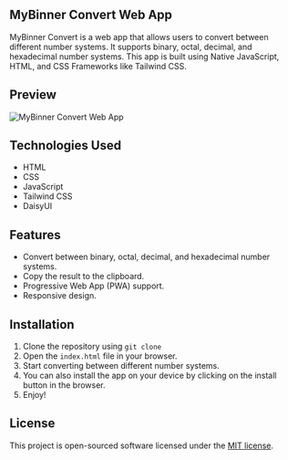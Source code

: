 ## MyBinner Convert Web App

MyBinner Convert is a web app that allows users to convert between different number systems. It supports binary, octal, decimal, and hexadecimal number systems. This app is built using Native JavaScript, HTML, and CSS Frameworks like Tailwind CSS.

## Preview 
![MyBinner Convert Web App]()

## Technologies Used
- HTML
- CSS
- JavaScript
- Tailwind CSS
- DaisyUI

## Features
- Convert between binary, octal, decimal, and hexadecimal number systems.
- Copy the result to the clipboard.
- Progressive Web App (PWA) support.
- Responsive design.

## Installation
1. Clone the repository using `git clone`
2. Open the `index.html` file in your browser.
3. Start converting between different number systems.
4. You can also install the app on your device by clicking on the install button in the browser.
5. Enjoy!

## License
This project is open-sourced software licensed under the [MIT license](https://opensource.org/licenses/MIT).
